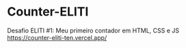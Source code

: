 # Counter-ELITI
Desafio ELITI #1: Meu primeiro contador em HTML, CSS e JS
https://counter-eliti-ten.vercel.app/
